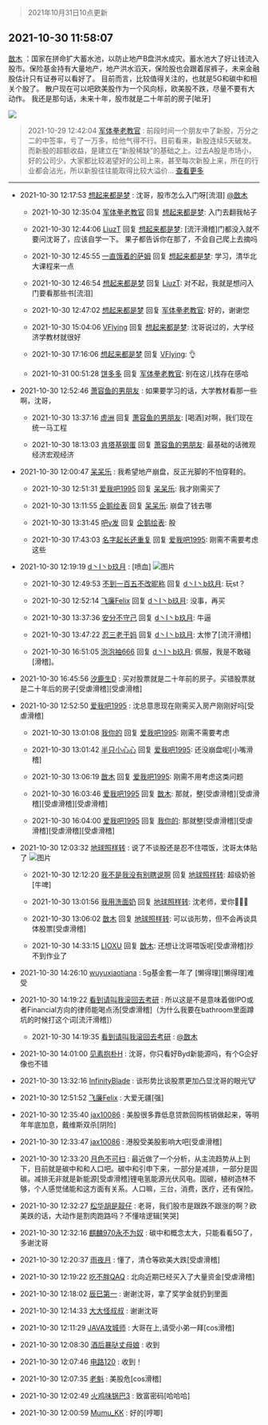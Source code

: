 > 2021年10月31日10点更新
<link rel="stylesheet" href="https://cdn.jsdelivr.net/gh/taotie6/sampleJSON@main/css/photo_show.css">
<meta name="referrer" content="no-referrer" />


 ## 2021-10-30 11:58:07 

 [㪚木](https://www.coolapk.com/feed/31066348?shareKey=OGYwMzY5MmE3MTk3NjE3Y2MzN2I~) ：国家在拼命扩大蓄水池，以防止地产B盘洪水成灾。蓄水池大了好让钱流入股市。保险基金持有大量地产，地产洪水滔天，保险股也会跟着尿裤子，未来金融股估计只有证券可以看好了。
目前而言，比较值得关注的，也就是5G和碳中和相关个股了。
散户现在可以吧欧美股作为一个风向标，欧美股不跌<!--break-->，尽量不要有大动作。
我还是那句话，未来十年，股市就是二十年前的房子[呲牙] 

<div class="album">
<img class="img-item" src="https://image.coolapk.com/feed/2020/0511/21/1081091_45bad8f3_4880_7713@356x200.gif" />
</div>

> 2021-10-29 12:42:04 
> [军体拳老教官](https://www.coolapk.com/feed/31041254?shareKey=MDdmYWZhYTRmOTJiNjE3Y2MzN2I~) : 前段时间一个朋友中了新股，万分之二的中签率，亏了一万多，给他气得不行。目前看来，新股连续5天破发。而新股的超额收益，是建立在“新股稀缺”的基础之上。过去A股是市场小，好的公司少，大家都比较渴望好的公司上来，甚至每次新股上来，所在的行业都会沾光，所以新股往往能取得比较大溢价... <a href="">查看更多</a> 

 ------- 

- 2021-10-30 12:17:53 [想起来都是梦](uid=696812) : 沈哥，股市怎么入门呀[流泪] <a class="feed-link-uname" href="/u/㪚木">@㪚木</a> 

    - 2021-10-30 12:35:04 [军体拳老教官](uid=2044950) 回复 [想起来都是梦](uid=696812): 入门去翻我帖子 

    - 2021-10-30 12:44:06 [LiuzT](uid=2145927) 回复 [想起来都是梦](uid=696812): [流汗滑稽]门都没入就不要问沈哥了，应该自学一下。
果子都告诉你在那了，不会自己爬上去摘吗 

    - 2021-10-30 12:45:55 [一直饿着的萨姆](uid=1267364) 回复 [想起来都是梦](uid=696812): 学习，清华北大课程来一点 

    - 2021-10-30 12:46:54 [想起来都是梦](uid=696812) 回复 [LiuzT](uid=2145927): 对不起，我就是想问入门要看那些书[流泪] 

    - 2021-10-30 12:47:02 [想起来都是梦](uid=696812) 回复 [军体拳老教官](uid=2044950): 好的，谢谢您 

    - 2021-10-30 15:04:06 [VFlying](uid=1355824) 回复 [想起来都是梦](uid=696812): 沈哥说过的，大学经济学教材就很好 

    - 2021-10-30 17:16:06 [想起来都是梦](uid=696812) 回复 [VFlying](uid=1355824): 👌 

    - 2021-10-31 00:51:28 [饼多多](uid=3767934) 回复 [军体拳老教官](uid=2044950): 别在这儿找存在感哈 

- 2021-10-30 12:52:46 [萧容鱼的男朋友](uid=2377889) : 如果要学习的话，大学教材看那一些啊，沈哥， 

    - 2021-10-30 13:37:16 [虚洲](uid=825485) 回复 [萧容鱼的男朋友](uid=2377889): [喝酒]对啊，我们现在统一马工程 

    - 2021-10-30 18:13:03 [肯塔基钢蛋](uid=2773441) 回复 [萧容鱼的男朋友](uid=2377889): 最基础的话微观经济宏观经济 

- 2021-10-30 12:00:47 [呆呆乐](uid=2137634) : 我希望地产崩盘，反正光脚的不怕穿鞋的。 

    - 2021-10-30 12:51:31 [爱我吧1995](uid=669913) 回复 [呆呆乐](uid=2137634): 我才刚需买了 

    - 2021-10-30 13:11:55 [企鹅绘表](uid=788546) 回复 [呆呆乐](uid=2137634): 崩盘了钱去哪 

    - 2021-10-30 13:31:45 [吧v发](uid=3760043) 回复 [企鹅绘表](uid=788546): 股 

    - 2021-10-30 17:43:03 [名字起长还重复](uid=485854) 回复 [爱我吧1995](uid=669913): 刚需不需要考虑这些 

- 2021-10-30 12:19:19 [d丶I丶b玖月](uid=2952537) : [喷血] ![图片](https://image.coolapk.com/feed/2021/1030/12/2952537_8321f46d_7558_1843@828x1656.jpeg)

    - 2021-10-30 12:49:53 [不到一百五不改昵称](uid=956313) 回复 [d丶I丶b玖月](uid=2952537): 玩st？ 

    - 2021-10-30 12:52:14 [飞廉Felix](uid=900024) 回复 [d丶I丶b玖月](uid=2952537): 没事，再买 

    - 2021-10-30 13:37:36 [安分不守己](uid=708582) 回复 [d丶I丶b玖月](uid=2952537): 牛逼 

    - 2021-10-30 13:47:22 [忍三老干妈](uid=2094194) 回复 [d丶I丶b玖月](uid=2952537): 太惨了[流汗滑稽] 

    - 2021-10-30 16:51:05 [泡泡袖666](uid=2844894) 回复 [d丶I丶b玖月](uid=2952537): 佩服，我是不敢碰[滑稽]。 

- 2021-10-30 16:45:56 [汐鹿生D](uid=4309416) : 买对股票就是二十年前的房子。买错股票就是二十年后的房子[受虐滑稽][受虐滑稽] 

- 2021-10-30 12:52:50 [爱我吧1995](uid=669913) : 沈总意思现在刚需买入房产刚刚好吗[受虐滑稽] 

    - 2021-10-30 13:01:08 [我你的](uid=3530668) 回复 [爱我吧1995](uid=669913): 刚需不需要考虑 

    - 2021-10-30 13:01:42 [半只小心心](uid=1559932) 回复 [爱我吧1995](uid=669913): 还没崩盘呢[小嘴滑稽] 

    - 2021-10-30 13:06:19 [㪚木](uid=1081091) 回复 [爱我吧1995](uid=669913): 刚需不用考虑这类问题 

    - 2021-10-30 16:03:46 [爱我吧1995](uid=669913) 回复 [㪚木](uid=1081091): 那就，整[受虐滑稽][受虐滑稽][受虐滑稽][受虐滑稽] 

    - 2021-10-30 16:04:00 [爱我吧1995](uid=669913) 回复 [我你的](uid=3530668): 那就整[受虐滑稽][受虐滑稽][受虐滑稽][受虐滑稽] 

- 2021-10-30 12:03:32 [地球照样转](uid=1078484) : 说了不谈股还是忍不住喂饭，沈哥太体贴了 ![图片](https://image.coolapk.com/feed/2021/1030/12/1078484_d63b3638_6611_7395@300x300.jpeg)

    - 2021-10-30 12:12:20 [我不是我没有别瞎说啊](uid=2231912) 回复 [地球照样转](uid=1078484): 超级奶爸[牛啤] 

    - 2021-10-30 13:01:56 [我用洗面奶](uid=959542) 回复 [地球照样转](uid=1078484): 沈老师，爱你🥵🥵🥵 

    - 2021-10-30 13:06:02 [㪚木](uid=1081091) 回复 [地球照样转](uid=1078484): 可以谈形势，但不会再谈具体股票[受虐滑稽] 

    - 2021-10-30 14:33:15 [LIOXU](uid=2824671) 回复 [㪚木](uid=1081091): 还想让沈哥喂饭呢[受虐滑稽]抄不到作业了 

- 2021-10-30 14:26:10 [wuyuxiaotiana](uid=686790) : 5g基金套一年了 [懒得理][懒得理]难受 

- 2021-10-30 14:19:22 [看到请叫我滚回去考研](uid=3241499) : 所以这是不是意味着做IPO或者Financial方向的律师能喝点汤[受虐滑稽]（为什么我要在bathroom里面蹲坑的时候打这个词[流汗滑稽]） 

    - 2021-10-30 14:19:35 [看到请叫我滚回去考研](uid=3241499) : <a class="feed-link-uname" href="/u/㪚木">@㪚木</a> 

- 2021-10-30 14:01:00 [见素抱朴H](uid=1014158) : 沈哥，你只看好Byd新能源吗，有个G企好像也不错 

- 2021-10-30 13:32:16 [InfinityBlade](uid=768441) : 谈形势比谈股票更加凸显沈哥的眼光🐮 

- 2021-10-30 12:51:52 [飞廉Felix](uid=900024) : 大爱无疆[强] 

- 2021-10-30 12:35:40 [jax10086](uid=797822) : 美股很多靠低息贷款回购核销做起来，等明年年底加息，戴维斯双杀[阴险] 

- 2021-10-30 12:33:47 [jax10086](uid=797822) : 港股受美股影响大吧[受虐滑稽] 

- 2021-10-30 12:33:20 [月色不可扫](uid=3639201) : 最近做了一个分析，从主流趋势从上到下，目前就是碳中和和人口吧。碳中和引申下来，一部分是减排，一部分是固碳。减排无非就是新能源[受虐滑稽]锂电氢能源光伏风电。固碳，植树造林不够，个人感觉储能和这方面有关系。人口嘛，三台，消费，医疗，还有保险。 

- 2021-10-30 12:32:27 [松华胡是靓仔](uid=692318) : 老哥，我们股市是跟跌不跟涨的啊？欧美跌的话，大动作是割肉跑路吗？不懂啥逻辑[笑哭] 

- 2021-10-30 12:32:16 [麒麟970永不为奴](uid=3363987) : 碳中和概念太大，只能看看5G了，多谢沈哥 

- 2021-10-30 12:20:37 [雨夜月](uid=2036968) : 懂了，清仓等欧美大跌[受虐滑稽] 

- 2021-10-30 12:19:22 [吃不胖QAQ](uid=2739014) : 北向近期已经买入了大量资金[受虐滑稽] 

- 2021-10-30 12:18:02 [辰巳第一](uid=2015674) : 谢谢沈哥，拿了奖学金就扔到里面 

- 2021-10-30 12:14:33 [大大怪叔叔](uid=956235) : 谢谢沈哥 

- 2021-10-30 12:11:29 [JAVA攻城师](uid=1305871) : 大哥在上,请受小弟一拜[cos滑稽] 

- 2021-10-30 12:08:30 [酒后暴哒丈母娘](uid=958361) : 收到 

- 2021-10-30 12:07:46 [电路120](uid=711711) : 收到！ 

- 2021-10-30 12:07:35 [老魁](uid=1703096) : 美股危[cos滑稽] 

- 2021-10-30 12:02:49 [火鸡味锅巴3](uid=1060439) : 致富密码[哈哈哈] 

- 2021-10-30 12:00:59 [Mumu_KK](uid=1355663) : 好的[哼唧] 

